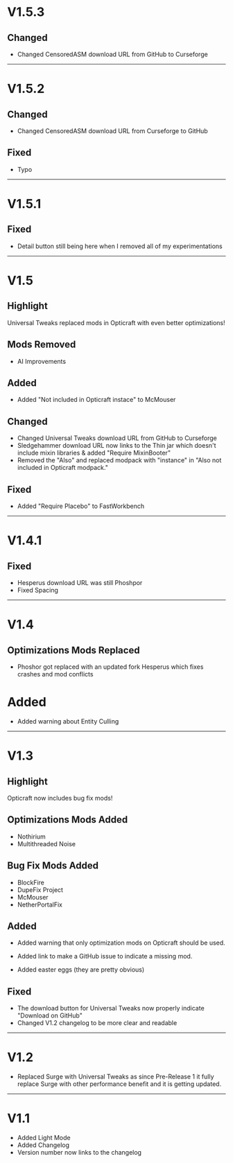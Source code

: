 # V1.5.3

## Changed

- Changed CensoredASM download URL from GitHub to Curseforge

---

# V1.5.2

## Changed

- Changed CensoredASM download URL from Curseforge to GitHub

## Fixed

- Typo

---

# V1.5.1

## Fixed

- Detail button still being here when I removed all of my experimentations

---

# V1.5

## Highlight

Universal Tweaks replaced mods in Opticraft with even better optimizations!

## Mods Removed

- AI Improvements

## Added

- Added "Not included in Opticraft instace" to McMouser

## Changed

- Changed Universal Tweaks download URL from GitHub to Curseforge
- Sledgehammer download URL now links to the Thin jar which doesn't include mixin libraries & added "Require MixinBooter"
- Removed the "Also" and replaced modpack with "instance" in "Also not included in Opticraft modpack."

## Fixed

- Added "Require Placebo" to FastWorkbench

---

# V1.4.1

## Fixed

- Hesperus download URL was still Phoshpor
- Fixed Spacing

---

# V1.4

## Optimizations Mods Replaced

- Phoshor got replaced with an updated fork Hesperus which fixes crashes and mod conflicts

# Added

- Added warning about Entity Culling

---

# V1.3

## Highlight

Opticraft now includes bug fix mods!

## Optimizations Mods Added

- Nothirium
- Multithreaded Noise

## Bug Fix Mods Added

- BlockFire
- DupeFix Project
- McMouser
- NetherPortalFix

## Added

- Added warning that only optimization mods on Opticraft should be used.
- Added link to make a GitHub issue to indicate a missing mod.

- Added easter eggs (they are pretty obvious)

## Fixed

- The download button for Universal Tweaks now properly indicate "Download on GitHub"
- Changed V1.2 changelog to be more clear and readable

---

# V1.2

- Replaced Surge with Universal Tweaks as since Pre-Release 1 it fully replace Surge with other performance benefit and it is getting updated.

---

# V1.1

- Added Light Mode
- Added Changelog
- Version number now links to the changelog
